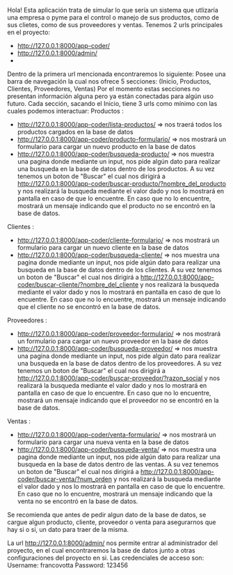 Hola! Esta aplicación trata de simular lo que sería un sistema que utlizaría una empresa o pyme para el control o manejo de sus productos, como de sus clietes, como de sus proveedores y ventas.
Tenemos 2 urls principales en el proyecto:
- http://127.0.0.1:8000/app-coder/
- http://127.0.0.1:8000/admin/
- 
Dentro de la primera url mencionada encontraremos lo siguiente:
Posee una barra de navegación la cual nos ofrece 5 secciones: (Inicio, Productos, Clientes, Proveedores, Ventas)
Por el momento estas secciones no presentan información alguna pero ya están conectadas para algún uso futuro.
Cada sección, sacando el Inicio, tiene 3 urls como mínimo con las cuales podemos interactuar:
Productos :
- http://127.0.0.1:8000/app-coder/lista-productos/ => nos traerá todos los productos cargados en la base de datos
- http://127.0.0.1:8000/app-coder/producto-formulario/ => nos mostrará un formulario para cargar un nuevo producto en la base de datos
- http://127.0.0.1:8000/app-coder/busqueda-producto/ => nos muestra una pagina donde mediante un input, nos pide algún dato para realizar una busqueda en la base de datos dentro de los productos.
  A su vez tenemos un boton de "Buscar" el cual nos dirigirá a http://127.0.0.1:8000/app-coder/buscar-producto/?nombre_del_producto y nos realizará la busqueda mediante el valor dado y nos lo mostrará
  en pantalla en caso de que lo encuentre. En caso que no lo encuentre, mostrará un mensaje indicando que el producto no se encontró en la base de datos.

Clientes :
- http://127.0.0.1:8000/app-coder/cliente-formulario/ => nos mostrará un formulario para cargar un nuevo cliente en la base de datos
- http://127.0.0.1:8000/app-coder/busqueda-cliente/ => nos muestra una pagina donde mediante un input, nos pide algún dato para realizar una busqueda en la base de datos dentro de los clientes.
  A su vez tenemos un boton de "Buscar" el cual nos dirigirá a http://127.0.0.1:8000/app-coder/buscar-cliente/?nombre_del_cliente y nos realizará la busqueda mediante el valor dado y nos lo mostrará
  en pantalla en caso de que lo encuentre. En caso que no lo encuentre, mostrará un mensaje indicando que el cliente no se encontró en la base de datos.

Proveedores :
- http://127.0.0.1:8000/app-coder/proveedor-formulario/ => nos mostrará un formulario para cargar un nuevo proveedor en la base de datos
- http://127.0.0.1:8000/app-coder/busqueda-proveedor/ => nos muestra una pagina donde mediante un input, nos pide algún dato para realizar una busqueda en la base de datos dentro de los proveedores.
  A su vez tenemos un boton de "Buscar" el cual nos dirigirá a http://127.0.0.1:8000/app-coder/buscar-proveedor/?razon_social y nos realizará la busqueda mediante el valor dado y nos lo mostrará
  en pantalla en caso de que lo encuentre. En caso que no lo encuentre, mostrará un mensaje indicando que el proveedor no se encontró en la base de datos.

Ventas : 
- http://127.0.0.1:8000/app-coder/venta-formulario/ => nos mostrará un formulario para cargar una nueva venta en la base de datos
- http://127.0.0.1:8000/app-coder/busqueda-venta/ => nos muestra una pagina donde mediante un input, nos pide algún dato para realizar una busqueda en la base de datos dentro de las ventas.
  A su vez tenemos un boton de "Buscar" el cual nos dirigirá a http://127.0.0.1:8000/app-coder/buscar-venta/?num_orden y nos realizará la busqueda mediante el valor dado y nos lo mostrará
  en pantalla en caso de que lo encuentre. En caso que no lo encuentre, mostrará un mensaje indicando que la venta no se encontró en la base de datos.

Se recomienda que antes de pedir algun dato de la base de datos, se cargue algun producto, cliente, proveedor o venta para asegurarnos que hay si o si, un dato para traer de la misma.

La url http://127.0.0.1:8000/admin/ nos permite entrar al administrador del proyecto, en el cual encontraremos la base de datos junto a otras configuraciones del proyecto en si.
Las credenciales de acceso son: 
Username: francovotta
Password: 123456


